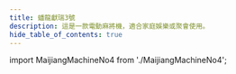 ```yaml
---
title: 蟠龍獻瑞3號
description: 這是一款電動麻將機，適合家庭娛樂或聚會使用。
hide_table_of_contents: true
---
```


import MaijiangMachineNo4 from './MaijiangMachineNo4';



<MaijiangMachineNo4 />

